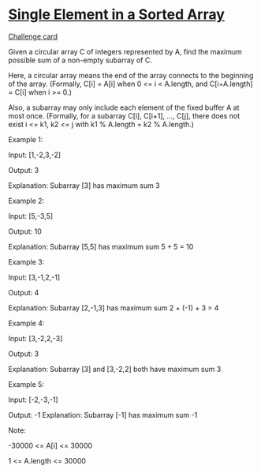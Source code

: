 # [Single Element in a Sorted Array](https://leetcode.com/problems/maximum-sum-circular-subarray/)
[Challenge card](https://leetcode.com/explore/challenge/card/may-leetcoding-challenge/536/week-3-may-15th-may-21st/3330/)

Given a circular array C of integers represented by A, find the maximum possible sum of a non-empty subarray of C.

Here, a circular array means the end of the array connects to the beginning of the array.  (Formally, C[i] = A[i] when 0 <= i < A.length, and C[i+A.length] = C[i] when i >= 0.)

Also, a subarray may only include each element of the fixed buffer A at most once.  (Formally, for a subarray C[i], C[i+1], ..., C[j], there does not exist i <= k1, k2 <= j with k1 % A.length = k2 % A.length.)

 

Example 1:

Input: [1,-2,3,-2] 

Output: 3 

Explanation: Subarray [3] has maximum sum 3  

Example 2: 

Input: [5,-3,5] 

Output: 10 

Explanation: Subarray [5,5] has maximum sum 5 + 5 = 10 

Example 3: 

Input: [3,-1,2,-1] 

Output: 4 

Explanation: Subarray [2,-1,3] has maximum sum 2 + (-1) + 3 = 4 
 
Example 4: 

Input: [3,-2,2,-3] 

Output: 3 

Explanation: Subarray [3] and [3,-2,2] both have maximum sum 3 

Example 5: 

Input: [-2,-3,-1] 

Output: -1 
Explanation: Subarray [-1] has maximum sum -1 
 

Note:

-30000 <= A[i] <= 30000 

1 <= A.length <= 30000 
